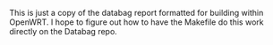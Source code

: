 This is just a copy of the databag report formatted for building within OpenWRT. I hope to figure out how to have the Makefile do this work directly on the Databag repo.
